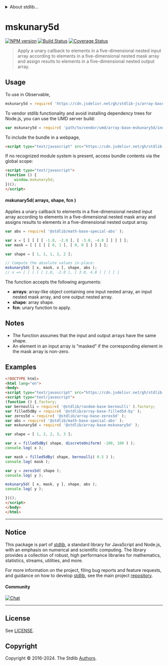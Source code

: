 <!--

@license Apache-2.0

Copyright (c) 2024 The Stdlib Authors.

Licensed under the Apache License, Version 2.0 (the "License");
you may not use this file except in compliance with the License.
You may obtain a copy of the License at

   http://www.apache.org/licenses/LICENSE-2.0

Unless required by applicable law or agreed to in writing, software
distributed under the License is distributed on an "AS IS" BASIS,
WITHOUT WARRANTIES OR CONDITIONS OF ANY KIND, either express or implied.
See the License for the specific language governing permissions and
limitations under the License.

-->


<details>
  <summary>
    About stdlib...
  </summary>
  <p>We believe in a future in which the web is a preferred environment for numerical computation. To help realize this future, we've built stdlib. stdlib is a standard library, with an emphasis on numerical and scientific computation, written in JavaScript (and C) for execution in browsers and in Node.js.</p>
  <p>The library is fully decomposable, being architected in such a way that you can swap out and mix and match APIs and functionality to cater to your exact preferences and use cases.</p>
  <p>When you use stdlib, you can be absolutely certain that you are using the most thorough, rigorous, well-written, studied, documented, tested, measured, and high-quality code out there.</p>
  <p>To join us in bringing numerical computing to the web, get started by checking us out on <a href="https://github.com/stdlib-js/stdlib">GitHub</a>, and please consider <a href="https://opencollective.com/stdlib">financially supporting stdlib</a>. We greatly appreciate your continued support!</p>
</details>

# mskunary5d

[![NPM version][npm-image]][npm-url] [![Build Status][test-image]][test-url] [![Coverage Status][coverage-image]][coverage-url] <!-- [![dependencies][dependencies-image]][dependencies-url] -->

> Apply a unary callback to elements in a five-dimensional nested input array according to elements in a five-dimensional nested mask array and assign results to elements in a five-dimensional nested output array.

<section class="intro">

</section>

<!-- /.intro -->



<section class="usage">

## Usage

To use in Observable,

```javascript
mskunary5d = require( 'https://cdn.jsdelivr.net/gh/stdlib-js/array-base-mskunary5d@umd/browser.js' )
```

To vendor stdlib functionality and avoid installing dependency trees for Node.js, you can use the UMD server build:

```javascript
var mskunary5d = require( 'path/to/vendor/umd/array-base-mskunary5d/index.js' )
```

To include the bundle in a webpage,

```html
<script type="text/javascript" src="https://cdn.jsdelivr.net/gh/stdlib-js/array-base-mskunary5d@umd/browser.js"></script>
```

If no recognized module system is present, access bundle contents via the global scope:

```html
<script type="text/javascript">
(function () {
    window.mskunary5d;
})();
</script>
```

#### mskunary5d( arrays, shape, fcn )

Applies a unary callback to elements in a five-dimensional nested input array according to elements in a five-dimensional nested mask array and assigns results to elements in a five-dimensional nested output array.

```javascript
var abs = require( '@stdlib/math-base-special-abs' );

var x = [ [ [ [ [ -1.0, -2.0 ], [ -3.0, -4.0 ] ] ] ] ];
var mask = [ [ [ [ [ 0, 1 ], [ 0, 0 ] ] ] ] ];

var shape = [ 1, 1, 1, 2, 2 ];

// Compute the absolute values in-place:
mskunary5d( [ x, mask, x ], shape, abs );
// x => [ [ [ [ [ 1.0, -2.0 ], [ 3.0, 4.0 ] ] ] ] ]
```

The function accepts the following arguments:

-   **arrays**: array-like object containing one input nested array, an input nested mask array, and one output nested array.
-   **shape**: array shape.
-   **fcn**: unary function to apply.

</section>

<!-- /.usage -->

<section class="notes">

## Notes

-   The function assumes that the input and output arrays have the same shape.
-   An element in an input array is "masked" if the corresponding element in the mask array is non-zero.

</section>

<!-- /.notes -->

<section class="examples">

## Examples

<!-- eslint no-undef: "error" -->

```html
<!DOCTYPE html>
<html lang="en">
<body>
<script type="text/javascript" src="https://cdn.jsdelivr.net/gh/stdlib-js/random-base-discrete-uniform@umd/browser.js"></script>
<script type="text/javascript">
(function () {.factory;
var bernoulli = require( '@stdlib/random-base-bernoulli' ).factory;
var filled5dBy = require( '@stdlib/array-base-filled5d-by' );
var zeros5d = require( '@stdlib/array-base-zeros5d' );
var abs = require( '@stdlib/math-base-special-abs' );
var mskunary5d = require( '@stdlib/array-base-mskunary5d' );

var shape = [ 1, 2, 2, 3, 3 ];

var x = filled5dBy( shape, discreteUniform( -100, 100 ) );
console.log( x );

var mask = filled5dBy( shape, bernoulli( 0.5 ) );
console.log( mask );

var y = zeros5d( shape );
console.log( y );

mskunary5d( [ x, mask, y ], shape, abs );
console.log( y );

})();
</script>
</body>
</html>
```

</section>

<!-- /.examples -->

<!-- Section for related `stdlib` packages. Do not manually edit this section, as it is automatically populated. -->

<section class="related">

</section>

<!-- /.related -->

<!-- Section for all links. Make sure to keep an empty line after the `section` element and another before the `/section` close. -->


<section class="main-repo" >

* * *

## Notice

This package is part of [stdlib][stdlib], a standard library for JavaScript and Node.js, with an emphasis on numerical and scientific computing. The library provides a collection of robust, high performance libraries for mathematics, statistics, streams, utilities, and more.

For more information on the project, filing bug reports and feature requests, and guidance on how to develop [stdlib][stdlib], see the main project [repository][stdlib].

#### Community

[![Chat][chat-image]][chat-url]

---

## License

See [LICENSE][stdlib-license].


## Copyright

Copyright &copy; 2016-2024. The Stdlib [Authors][stdlib-authors].

</section>

<!-- /.stdlib -->

<!-- Section for all links. Make sure to keep an empty line after the `section` element and another before the `/section` close. -->

<section class="links">

[npm-image]: http://img.shields.io/npm/v/@stdlib/array-base-mskunary5d.svg
[npm-url]: https://npmjs.org/package/@stdlib/array-base-mskunary5d

[test-image]: https://github.com/stdlib-js/array-base-mskunary5d/actions/workflows/test.yml/badge.svg?branch=main
[test-url]: https://github.com/stdlib-js/array-base-mskunary5d/actions/workflows/test.yml?query=branch:main

[coverage-image]: https://img.shields.io/codecov/c/github/stdlib-js/array-base-mskunary5d/main.svg
[coverage-url]: https://codecov.io/github/stdlib-js/array-base-mskunary5d?branch=main

<!--

[dependencies-image]: https://img.shields.io/david/stdlib-js/array-base-mskunary5d.svg
[dependencies-url]: https://david-dm.org/stdlib-js/array-base-mskunary5d/main

-->

[chat-image]: https://img.shields.io/gitter/room/stdlib-js/stdlib.svg
[chat-url]: https://app.gitter.im/#/room/#stdlib-js_stdlib:gitter.im

[stdlib]: https://github.com/stdlib-js/stdlib

[stdlib-authors]: https://github.com/stdlib-js/stdlib/graphs/contributors

[umd]: https://github.com/umdjs/umd
[es-module]: https://developer.mozilla.org/en-US/docs/Web/JavaScript/Guide/Modules

[deno-url]: https://github.com/stdlib-js/array-base-mskunary5d/tree/deno
[deno-readme]: https://github.com/stdlib-js/array-base-mskunary5d/blob/deno/README.md
[umd-url]: https://github.com/stdlib-js/array-base-mskunary5d/tree/umd
[umd-readme]: https://github.com/stdlib-js/array-base-mskunary5d/blob/umd/README.md
[esm-url]: https://github.com/stdlib-js/array-base-mskunary5d/tree/esm
[esm-readme]: https://github.com/stdlib-js/array-base-mskunary5d/blob/esm/README.md
[branches-url]: https://github.com/stdlib-js/array-base-mskunary5d/blob/main/branches.md

[stdlib-license]: https://raw.githubusercontent.com/stdlib-js/array-base-mskunary5d/main/LICENSE

</section>

<!-- /.links -->

